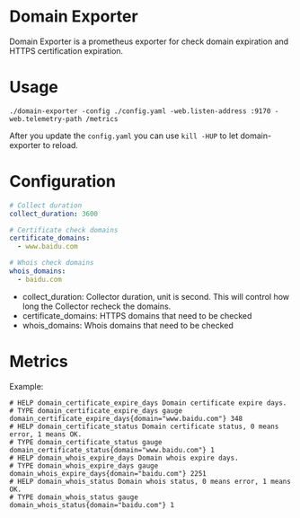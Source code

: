 # Domain Exporter

Domain Exporter is a prometheus exporter for check domain expiration and HTTPS certification expiration.

# Usage

```
./domain-exporter -config ./config.yaml -web.listen-address :9170 -web.telemetry-path /metrics
```

After you update the `config.yaml` you can use `kill -HUP` to let domain-exporter to reload.

# Configuration

```yaml
# Collect duration
collect_duration: 3600

# Certificate check domains
certificate_domains:
  - www.baidu.com

# Whois check domains
whois_domains:
  - baidu.com
```

* collect\_duration: Collector duration, unit is second. This will control how long the Collector recheck the domains.
* certificate\_domains: HTTPS domains that need to be checked
* whois\_domains: Whois domains that need to be checked

# Metrics

Example:

```
# HELP domain_certificate_expire_days Domain certificate expire days.
# TYPE domain_certificate_expire_days gauge
domain_certificate_expire_days{domain="www.baidu.com"} 348
# HELP domain_certificate_status Domain certificate status, 0 means error, 1 means OK.
# TYPE domain_certificate_status gauge
domain_certificate_status{domain="www.baidu.com"} 1
# HELP domain_whois_expire_days Domain whois expire days.
# TYPE domain_whois_expire_days gauge
domain_whois_expire_days{domain="baidu.com"} 2251
# HELP domain_whois_status Domain whois status, 0 means error, 1 means OK.
# TYPE domain_whois_status gauge
domain_whois_status{domain="baidu.com"} 1
```
